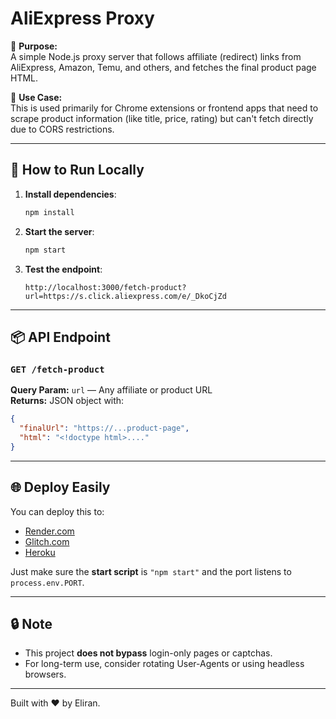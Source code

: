 
# AliExpress Proxy

🎯 **Purpose:**  
A simple Node.js proxy server that follows affiliate (redirect) links from AliExpress, Amazon, Temu, and others, and fetches the final product page HTML.

🔧 **Use Case:**  
This is used primarily for Chrome extensions or frontend apps that need to scrape product information (like title, price, rating) but can't fetch directly due to CORS restrictions.

---

## 🚀 How to Run Locally

1. **Install dependencies**:
   ```bash
   npm install
   ```

2. **Start the server**:
   ```bash
   npm start
   ```

3. **Test the endpoint**:
   ```
   http://localhost:3000/fetch-product?url=https://s.click.aliexpress.com/e/_DkoCjZd
   ```

---

## 📦 API Endpoint

### `GET /fetch-product`

**Query Param:** `url` — Any affiliate or product URL  
**Returns:** JSON object with:
```json
{
  "finalUrl": "https://...product-page",
  "html": "<!doctype html>...."
}
```

---

## 🌐 Deploy Easily

You can deploy this to:

- [Render.com](https://render.com/)
- [Glitch.com](https://glitch.com/)
- [Heroku](https://heroku.com/)

Just make sure the **start script** is `"npm start"` and the port listens to `process.env.PORT`.

---

## 🔒 Note

- This project **does not bypass** login-only pages or captchas.
- For long-term use, consider rotating User-Agents or using headless browsers.

---

Built with ❤️ by Eliran.
